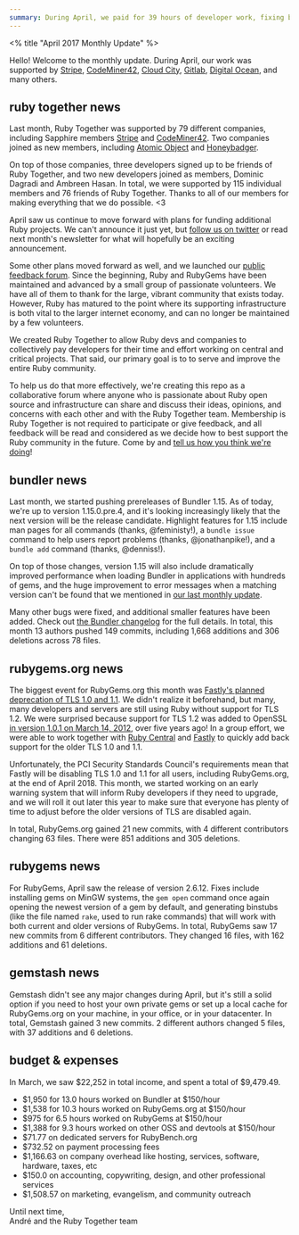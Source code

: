```yaml
---
summary: During April, we paid for 39 hours of developer work, fixing bugs, applying security patches, and worked with Fastly to prevent a major outage for some users.
---
```


<% title "April 2017 Monthly Update" %>

Hello! Welcome to the monthly update. During April, our work was supported by [Stripe](http://stripe.com/), [CodeMiner42](http://www.codeminer42.com), [Cloud City](http://cloudcity.io), [Gitlab](http://gitlab.com/), [Digital Ocean](http://digitalocean.com/), and many others.

## ruby together news

Last month, Ruby Together was supported by 79 different companies, including Sapphire members [Stripe](https://stripe.com) and [CodeMiner42](http://www.codeminer42.com). Two companies joined as new members, including [Atomic Object](https://atomicobject.com) and [Honeybadger](https://honeybadger.io/).

On top of those companies, three developers signed up to be friends of Ruby Together, and two new developers joined as members, Dominic Dagradi and Ambreen Hasan. In total, we were supported by 115 individual members and 76 friends of Ruby Together. Thanks to all of our members for making everything that we do possible. &lt;3

April saw us continue to move forward with plans for funding additional Ruby projects. We can't announce it just yet, but [follow us on twitter](https://twitter.com/rubytogether) or read next month's newsletter for what will hopefully be an exciting announcement.

Some other plans moved forward as well, and we launched our [public feedback forum](https://github.com/rubytogether/feedback). Since the beginning, Ruby and RubyGems have been maintained and advanced by a small group of passionate volunteers. We have all of them to thank for the large, vibrant community that exists today. However, Ruby has matured to the point where its supporting infrastructure is both vital to the larger internet economy, and can no longer be maintained by a few volunteers.

We created Ruby Together to allow Ruby devs and companies to collectively pay developers for their time and effort working on central and critical projects. That said, our primary goal is to to serve and improve the entire Ruby community.

To help us do that more effectively, we're creating this repo as a collaborative forum where anyone who is passionate about Ruby open source and infrastructure can share and discuss their ideas, opinions, and concerns with each other and with the Ruby Together team. Membership is Ruby Together is not required to participate or give feedback, and all feedback will be read and considered as we decide how to best support the Ruby community in the future. Come by and [tell us how you think we're doing](https://github.com/rubytogether/feedback/issues)!

## bundler news

Last month, we started pushing prereleases of Bundler 1.15. As of today, we're up to version 1.15.0.pre.4, and it's looking increasingly likely that the next version will be the release candidate. Highlight features for 1.15 include man pages for all commands (thanks, @feministy!), a `bundle issue` command to help users report problems (thanks, @jonathanpike!), and a `bundle add` command (thanks, @denniss!).

On top of those changes, version 1.15 will also include dramatically improved performance when loading Bundler in applications with hundreds of gems, and the huge improvement to error messages when a matching version can't be found that we mentioned in [our last monthly update](https://rubytogether.org/news/2017-04-18-march-2017-monthly-update).

Many other bugs were fixed, and additional smaller features have been added. Check out [the Bundler changelog](https://github.com/bundler/bundler/blob/master/CHANGELOG.md) for the full details. In total, this month 13 authors pushed 149 commits, including 1,668 additions and 306 deletions across 78 files.

## rubygems.org news

The biggest event for RubyGems.org this month was [Fastly's planned deprecation of TLS 1.0 and 1.1](https://www.fastly.com/blog/phase-two-our-tls-10-and-11-deprecation-plan/). We didn't realize it beforehand, but many, many developers and servers are still using Ruby without support for TLS 1.2. We were surprised because support for TLS 1.2 was added to OpenSSL [in version 1.0.1 on March 14, 2012](https://en.wikipedia.org/wiki/OpenSSL#Major_version_releases), over five years ago! In a group effort, we were able to work together with [Ruby Central](http://rubycentral.org) and [Fastly](https://www.fastly.com) to quickly add back support for the older TLS 1.0 and 1.1.

Unfortunately, the PCI Security Standards Council's requirements mean that Fastly will be disabling TLS 1.0 and 1.1 for all users, including RubyGems.org, at the end of April 2018. This month, we started working on an early warning system that will inform Ruby developers if they need to upgrade, and we will roll it out later this year to make sure that everyone has plenty of time to adjust before the older versions of TLS are disabled again.

In total, RubyGems.org gained 21 new commits, with 4 different contributors changing 63 files. There were 851 additions and 305 deletions.

## rubygems news

For RubyGems, April saw the release of version 2.6.12. Fixes include installing gems on MinGW systems, the `gem open` command once again opening the newest version of a gem by default, and generating binstubs (like the file named `rake`, used to run rake commands) that will work with both current and older versions of RubyGems. In total, RubyGems saw 17 new commits from 6 different contributors. They changed 16 files, with 162 additions and 61 deletions.

## gemstash news

Gemstash didn't see any major changes during April, but it's still a solid option if you need to host your own private gems or set up a local cache for RubyGems.org on your machine, in your office, or in your datacenter. In total, Gemstash gained 3 new commits. 2 different authors changed 5 files, with 37 additions and 6 deletions.

## budget & expenses

In March, we saw $22,252 in total income, and spent a total of $9,479.49.

* $1,950 for 13.0 hours worked on Bundler at $150/hour
* $1,538 for 10.3 hours worked on RubyGems.org at $150/hour
* $975 for 6.5 hours worked on RubyGems at $150/hour
* $1,388 for 9.3 hours worked on other OSS and devtools at $150/hour
* $71.77 on dedicated servers for RubyBench.org
* $732.52 on payment processing fees
* $1,166.63 on company overhead like hosting, services, software, hardware, taxes, etc
* $150.0 on accounting, copywriting, design, and other professional services
* $1,508.57 on marketing, evangelism, and community outreach

Until next time,<br>
André and the Ruby Together team
